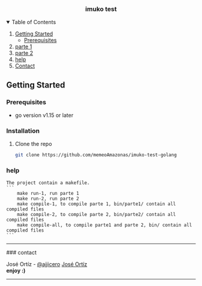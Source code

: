   <h3 align="center">imuko test</h3>


<details open="open">
  <summary>Table of Contents</summary>
  <ol>
    <li>
      <a href="#getting-started">Getting Started</a>
      <ul>
        <li><a href="#prerequisites">Prerequisites</a></li>
      </ul>
    </li>
    <li><a href="https://github.com/memeoAmazonas/imuko-test-golang/tree/master/parte1">parte 1</a></li>
    <li><a href="./parte2/README.md">parte 2</a></li>
    <li><a href="#help">help</a></li>
    <li><a href="#contact">Contact</a></li>
  </ol>
</details>



<!-- GETTING STARTED -->
## Getting Started

### Prerequisites

* go version   v1.15 or later

### Installation

1. Clone the repo
   ```sh
   git clone https://github.com/memeoAmazonas/imuko-test-golang
   ```
   
<!-- help -->
### help
    The project contain a makefile.
    ```
        make run-1, run parte 1
        make run-2, run parte 2
        make compile-1, to compile parte 1, bin/parte1/ contain all compiled files
        make compile-2, to compile parte 2, bin/parte2/ contain all compiled files
        make compile-all, to compile parte1 and parte 2, bin/ contain all compiled files
    ```
<hr />  
<!-- CONTACT -->
### contact

José Ortíz - [@ajjicero](https://twitter.com/ajjicero) 
<a href="mailto:jose.g.ortiz.t@gmail.com" target="_blank">José Ortíz</a>
<br>
<b>
enjoy :)
</b>
<hr>